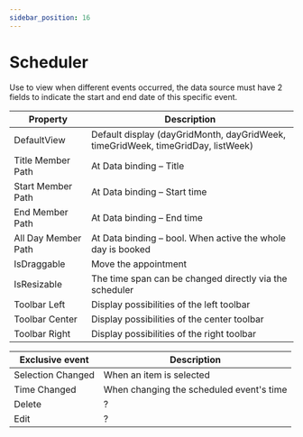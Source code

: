 ```yaml
---
sidebar_position: 16
---
```

# Scheduler

Use to view when different events occurred, the data source must have 2 fields to indicate the start and end date of this specific event.

| **Property** | **Description** |
| --- | --- |
| DefaultView | Default display (dayGridMonth, dayGridWeek, timeGridWeek, timeGridDay, listWeek) |
| Title Member Path | At Data binding – Title |
| Start Member Path | At Data binding – Start time |
| End Member Path | At Data binding – End time |
| All Day Member Path | At Data binding – bool. When active the whole day is booked |
| IsDraggable | Move the appointment |
| IsResizable | The time span can be changed directly via the scheduler |
| Toolbar Left | Display possibilities of the left toolbar |
| Toolbar Center | Display possibilities of the center toolbar |
| Toolbar Right | Display possibilities of the right toolbar |

| Exclusive event | Description |
| --- | --- |
| Selection Changed | When an item is selected |
| Time Changed | When changing the scheduled event's time |
| Delete | ? |
| Edit | ? |
